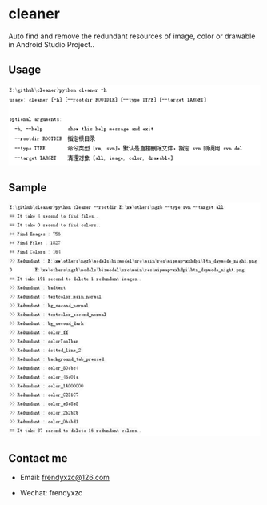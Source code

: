 # cleaner

Auto find and remove the redundant resources of image, color or drawable in Android Studio Project..

## Usage

![image](screenshot/001.png)

## Sample

![image](screenshot/0002.jpg)

## Contact me

* Email: frendyxzc@126.com

* Wechat: frendyxzc
